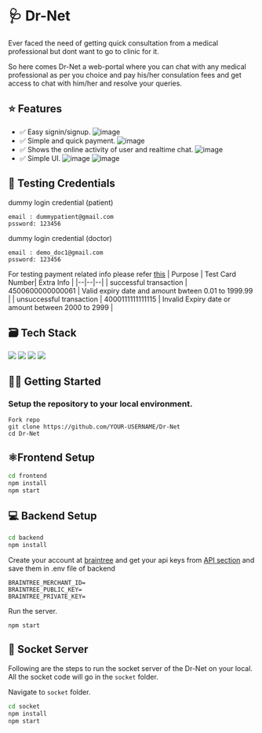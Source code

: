 
# 🩺 Dr-Net

Ever faced the need of getting quick consultation from a medical professional but dont want to go to clinic for it.

So here comes Dr-Net a web-portal where you can chat with any medical professional as per you choice and pay his/her consulation fees and get access to chat with him/her and resolve your queries.

## ⭐ Features

- ✅ Easy signin/signup.
![image](https://user-images.githubusercontent.com/70805691/178355243-e4860609-2686-4b43-a3db-b96051b5fc09.png)
- ✅ Simple and quick payment.
![image](https://user-images.githubusercontent.com/70805691/178361134-9ea338d1-eb76-4b1a-adf4-2f6d5d1e1d30.png)
- ✅ Shows the online activity of user and realtime chat.
![image](https://user-images.githubusercontent.com/70805691/178369000-4b497bdd-bf89-4f7b-8546-9e571505d8fa.png)
- ✅ Simple UI.
![image](https://user-images.githubusercontent.com/70805691/178361245-f35b00fd-1953-4a08-8cd7-a953a33ccfc4.png)
![image](https://user-images.githubusercontent.com/70805691/178368583-6005befc-3df7-4b32-a34e-7031597152c9.png)


## 🤖 Testing Credentials 

dummy login credential (patient)
```
email : dummypatient@gmail.com
pssword: 123456
```

dummy login credential (doctor)
```
email : demo_doc1@gmail.com
pssword: 123456
```
For testing payment related info please refer [this](https://developer.paypal.com/braintree/docs/reference/general/testing#test-value-4500600000000061)
| Purpose | Test Card Number| Extra Info |
|--|--|--|
| successful transaction | 4500600000000061  | Valid expiry date and amount bwteen 0.01 to 1999.99 |
| unsuccessful transaction | 4000111111111115 | Invalid Expiry date or amount between 2000 to 2999 |



## 🗃 Tech Stack 

 <img src="https://img.shields.io/badge/-MongoDB-yellow?style=flat&logo=mongoDB"> <img src="https://img.shields.io/badge/-ExpressJS-grey?style=flat&logo=express&logoColor=white"> <img src="https://img.shields.io/badge/ReactJS%20-%2320232a.svg?logo=react" >   <img src="https://img.shields.io/badge/-NodeJS%20-%2320232a?style=flat&logo=node.js"> 
 

## 👨‍💻 Getting Started 
### Setup the repository to your local environment.

  ```git
  Fork repo
  git clone https://github.com/YOUR-USERNAME/Dr-Net
  cd Dr-Net
  ```
  ## ⚛️Frontend Setup
  ```sh
  cd frontend
  npm install
  npm start
  ```

  ## 💻 Backend Setup
  ```sh
  cd backend
  npm install
  ```
Create your account at [braintree](https://sandbox.braintreegateway.com/login) and get your api keys from [API section](https://sandbox.braintreegateway.com/merchants/82mh3grtnb22rfpz/users/dyk5dscspsbd9tby/api_keys) and save them in .env file of backend
```
BRAINTREE_MERCHANT_ID=
BRAINTREE_PUBLIC_KEY=
BRAINTREE_PRIVATE_KEY=
```  
Run the server.
  ```node
  npm start
  ```

## 💬 Socket Server

Following are the steps to run the socket server of the Dr-Net on your local. All the socket code will go in the `socket` folder.

Navigate to `socket` folder.
  ```sh
  cd socket
  npm install
  npm start
  ```
